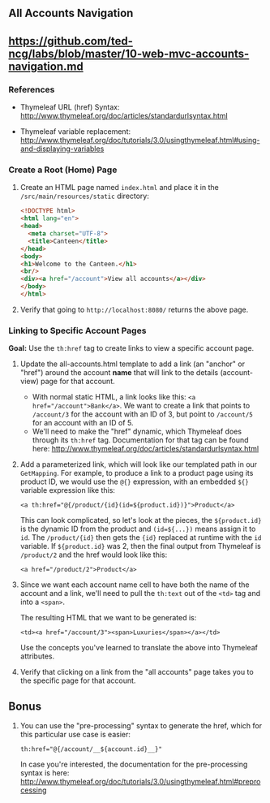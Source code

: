 ## All Accounts Navigation

## https://github.com/ted-ncg/labs/blob/master/10-web-mvc-accounts-navigation.md

### References

* Thymeleaf URL (href) Syntax: http://www.thymeleaf.org/doc/articles/standardurlsyntax.html

* Thymeleaf variable replacement: http://www.thymeleaf.org/doc/tutorials/3.0/usingthymeleaf.html#using-and-displaying-variables

### Create a Root (Home) Page

1. Create an HTML page named `index.html` and place it in the `/src/main/resources/static` directory:

    ```html
    <!DOCTYPE html>
    <html lang="en">
    <head>
      <meta charset="UTF-8">
      <title>Canteen</title>
    </head>
    <body>
    <h1>Welcome to the Canteen.</h1>
    <br/>
    <div><a href="/account">View all accounts</a></div>
    </body>
    </html>
    ```

1. Verify that going to `http://localhost:8080/` returns the above page.

### Linking to Specific Account Pages

**Goal:**
Use the `th:href` tag to create links to view a specific account page.

1. Update the all-accounts.html template to add a link (an "anchor" or "href") around the account **name** that will link to the details (account-view) page for that account.

   * With normal static HTML, a link looks like this: `<a href="/account">Bank</a>`. We want to create a link that points to `/account/3` for the account with an ID of 3, but point to `/account/5` for an account with an ID of 5.
   * We'll need to make the "href" dynamic, which Thymeleaf does through its `th:href` tag.
     Documentation for that tag can be found here: http://www.thymeleaf.org/doc/articles/standardurlsyntax.html

1. Add a parameterized link, which will look like our templated path in our `GetMapping`.
   For example, to produce a link to a product page using its product ID, we would use the `@{}` expression, with an embedded `${}` variable expression like this:
   
   ```
   <a th:href="@{/product/{id}(id=${product.id})}">Product</a>
   ```
   
   This can look complicated, so let's look at the pieces, the `${product.id}` is the dynamic ID from the product and `(id=${...})` means assign it to `id`.
   The `/product/{id}` then gets the `{id}` replaced at runtime with the `id` variable.
   If `${product.id}` was 2, then the final output from Thymeleaf is `/product/2` and the href would look like this:
   
      `<a href="/product/2">Product</a>`
   
1. Since we want each account name cell to have both the name of the account and a link, we'll need to pull the `th:text` out of the `<td>` tag and into a `<span>`.

   The resulting HTML that we want to be generated is:

    `<td><a href="/account/3"><span>Luxuries</span></a></td>`
   
   Use the concepts you've learned to translate the above into Thymeleaf attributes.
   
1. Verify that clicking on a link from the "all accounts" page takes you to the specific page for that account.

## Bonus

1. You can use the "pre-processing" syntax to generate the href, which for this particular use case is easier:

    `th:href="@{/account/__${account.id}__}"`
    
   In case you're interested, the documentation for the pre-processing syntax is here: http://www.thymeleaf.org/doc/tutorials/3.0/usingthymeleaf.html#preprocessing
